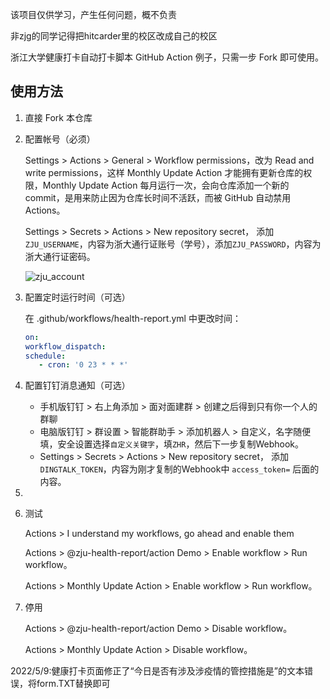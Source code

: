 该项目仅供学习，产生任何问题，概不负责

非zjg的同学记得把hitcarder里的校区改成自己的校区

浙江大学健康打卡自动打卡脚本  GitHub Action 例子，只需一步 Fork 即可使用。

## 使用方法

1. 直接 Fork 本仓库

2. 配置帐号（必须）
   
   Settings > Actions > General > Workflow permissions，改为 Read and write permissions，这样 Monthly Update Action 才能拥有更新仓库的权限，Monthly Update Action 每月运行一次，会向仓库添加一个新的 commit，是用来防止因为仓库长时间不活跃，而被 GitHub 自动禁用 Actions。
   
   Settings > Secrets > Actions > New repository secret， 添加 `ZJU_USERNAME`，内容为浙大通行证账号（学号），添加`ZJU_PASSWORD`，内容为浙大通行证密码。
   
   ![zju_account](https://user-images.githubusercontent.com/24741764/161693671-3659a9d5-aafa-4140-a277-1aa3e6373e48.png)

3. 配置定时运行时间（可选）
   
   在 .github/workflows/health-report.yml 中更改时间：
   
   ```yml
   on:
   workflow_dispatch:
   schedule:
      - cron: '0 23 * * *'
   ```

4. 配置钉钉消息通知（可选）
   
   - 手机版钉钉 > 右上角添加 > 面对面建群 > 创建之后得到只有你一个人的群聊
   - 电脑版钉钉 > 群设置 > 智能群助手 > 添加机器人 > 自定义，名字随便填，安全设置选择`自定义关键字`，填`ZHR`，然后下一步复制Webhook。
   - Settings > Secrets > Actions > New repository secret， 添加`DINGTALK_TOKEN`，内容为刚才复制的Webhook中 `access_token=` 后面的内容。

5. 

6. 测试
   
   Actions > I understand my workflows, go ahead and enable them
   
   Actions > @zju-health-report/action Demo > Enable workflow > Run workflow。
   
   Actions > Monthly Update Action > Enable workflow > Run workflow。

7. 停用
   
   Actions > @zju-health-report/action Demo > Disable workflow。
   
   Actions > Monthly Update Action > Disable workflow。


2022/5/9:健康打卡页面修正了“今日是否有涉及涉疫情的管控措施是”的文本错误，将form.TXT替换即可
